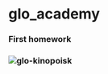 # glo_academy

<h3>First homework<h3>

![glo-kinopoisk](https://user-images.githubusercontent.com/43202655/59762279-30536700-9297-11e9-90a3-61bcb3255d50.png)
